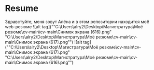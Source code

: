 # Resume
Здравстуйте, меня зовут Алёна и в этом репозитории находится моё web-резюме
![alt tag](""C:\Users\alry2\Desktop\Магистратура\Моё резюме\cv-main\cv-main\Снимок экрана (616).png"
"C:\Users\alry2\Desktop\Магистратура\Моё резюме\cv-main\cv-main\Снимок экрана (617).png"")
![alt tag](""C:\Users\alry2\Desktop\Магистратура\Моё резюме\cv-main\cv-main\Снимок экрана (617).png"
"C:\Users\alry2\Desktop\Магистратура\Моё резюме\cv-main\cv-main\Снимок экрана (616).png"")
